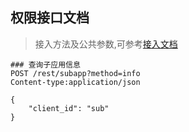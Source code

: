 
## 权限接口文档

> 接入方法及公共参数,可参考[接入文档](rest.md)

```http
### 查询子应用信息
POST /rest/subapp?method=info
Content-type:application/json

{
    "client_id": "sub"
}
```

